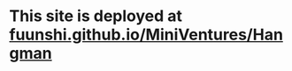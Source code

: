 # This site is deployed at <a href='https://fuunshi.github.io/MiniVentures/Hangman'>fuunshi.github.io/MiniVentures/Hangman</a>